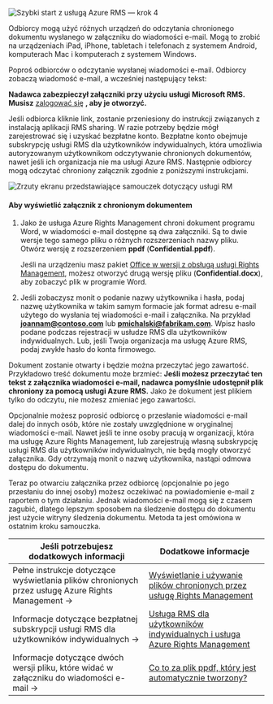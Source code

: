![Szybki start z usługą Azure RMS — krok 4](../media/AzRMS_QuickStartSteps4.PNG)

Odbiorcy mogą użyć różnych urządzeń do odczytania chronionego dokumentu wysłanego w załączniku do wiadomości e-mail. Mogą to zrobić na urządzeniach iPad, iPhone, tabletach i telefonach z systemem Android, komputerach Mac i komputerach z systemem Windows.

Poproś odbiorców o odczytanie wysłanej wiadomości e-mail. Odbiorcy zobaczą wiadomość e-mail, a wcześniej następujący tekst:

**Nadawca zabezpieczył załączniki przy użyciu usługi Microsoft RMS. Musisz** [zalogować się](http://aka.ms/rms)
      **, aby je otworzyć.**

Jeśli odbiorca kliknie link, zostanie przeniesiony do instrukcji związanych z instalacją aplikacji RMS sharing. W razie potrzeby będzie mógł zarejestrować się i uzyskać bezpłatne konto. Bezpłatne konto obejmuje subskrypcję usługi RMS dla użytkowników indywidualnych, która umożliwia autoryzowanym użytkownikom odczytywanie chronionych dokumentów, nawet jeśli ich organizacja nie ma usługi Azure RMS. Następnie odbiorcy mogą odczytać chroniony załącznik zgodnie z poniższymi instrukcjami.

![Zrzuty ekranu przedstawiające samouczek dotyczący usługi RM](../media/AzRMS_Tutorial_4_Screenshots.png)

#### Aby wyświetlić załącznik z chronionym dokumentem

1.  Jako że usługa Azure Rights Management chroni dokument programu Word, w wiadomości e-mail dostępne są dwa załączniki. Są to dwie wersje tego samego pliku o różnych rozszerzeniach nazwy pliku. Otwórz wersję z rozszerzeniem **ppdf** (**Confidential.ppdf**).

    Jeśli na urządzeniu masz pakiet [Office w wersji z obsługą usługi Rights Management](https://technet.microsoft.com/library/dn655136.aspx), możesz otworzyć drugą wersję pliku (**Confidential.docx**), aby zobaczyć plik w programie Word.

2.  Jeśli zobaczysz monit o podanie nazwy użytkownika i hasła, podaj nazwę użytkownika w takim samym formacie jak format adresu e-mail użytego do wysłania tej wiadomości e-mail i załącznika. Na przykład **joannam@contoso.com** lub **pmichalski@fabrikam.com**. Wpisz hasło podane podczas rejestracji w usłudze RMS dla użytkowników indywidualnych. Lub, jeśli Twoja organizacja ma usługę Azure RMS, podaj zwykłe hasło do konta firmowego.

Dokument zostanie otwarty i będzie można przeczytać jego zawartość. Przykładowo treść dokumentu może brzmieć: **Jeśli możesz przeczytać ten tekst z załącznika wiadomości e-mail, nadawca pomyślnie udostępnił plik chroniony za pomocą usługi Azure RMS.** Jako że dokument jest plikiem tylko do odczytu, nie możesz zmieniać jego zawartości.

Opcjonalnie możesz poprosić odbiorcę o przesłanie wiadomości e-mail dalej do innych osób, które nie zostały uwzględnione w oryginalnej wiadomości e-mail. Nawet jeśli te inne osoby pracują w organizacji, która ma usługę Azure Rights Management, lub zarejestrują własną subskrypcję usługi RMS dla użytkowników indywidualnych, nie będą mogły otworzyć załącznika. Gdy otrzymają monit o nazwę użytkownika, nastąpi odmowa dostępu do dokumentu.

Teraz po otwarciu załącznika przez odbiorcę (opcjonalnie po jego przesłaniu do innej osoby) możesz oczekiwać na powiadomienie e-mail z raportem o tym działaniu. Jednak wiadomości e-mail mogą się z czasem zagubić, dlatego lepszym sposobem na śledzenie dostępu do dokumentu jest użycie witryny śledzenia dokumentu. Metoda ta jest omówiona w ostatnim kroku samouczka.

|Jeśli potrzebujesz dodatkowych informacji|Dodatkowe informacje|
|--------------------------------|--------------------------|
|Pełne instrukcje dotyczące wyświetlania plików chronionych przez usługę Azure Rights Management →|[Wyświetlanie i używanie plików chronionych przez usługę Rights Management](../rms-client/sharing-app-view-use-files.md)|
|Informacje dotyczące bezpłatnej subskrypcji usługi RMS dla użytkowników indywidualnych →|[Usługa RMS dla użytkowników indywidualnych i usługa Azure Rights Management](../understand-explore/rms-for-individuals.md)|
|Informacje dotyczące dwóch wersji pliku, które widać w załączniku do wiadomości e-mail →|[Co to za plik ppdf, który jest automatycznie tworzony?](../rms-client/sharing-app-dialog-box.md)|



<!--HONumber=Jun16_HO4-->


